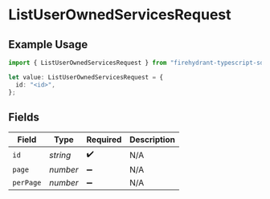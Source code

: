 # ListUserOwnedServicesRequest

## Example Usage

```typescript
import { ListUserOwnedServicesRequest } from "firehydrant-typescript-sdk/models/operations";

let value: ListUserOwnedServicesRequest = {
  id: "<id>",
};
```

## Fields

| Field              | Type               | Required           | Description        |
| ------------------ | ------------------ | ------------------ | ------------------ |
| `id`               | *string*           | :heavy_check_mark: | N/A                |
| `page`             | *number*           | :heavy_minus_sign: | N/A                |
| `perPage`          | *number*           | :heavy_minus_sign: | N/A                |